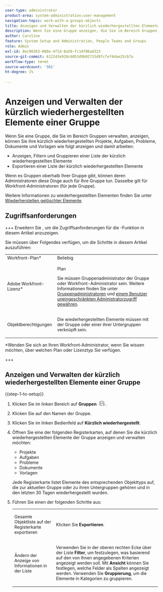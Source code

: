 ```yaml
---
user-type: administrator
product-area: system-administration;user-management
navigation-topic: work-with-a-groups-objects
title: Anzeigen und Verwalten der kürzlich wiederhergestellten Elemente einer Gruppe
description: Wenn Sie eine Gruppe anzeigen, die Sie im Bereich Gruppen verwalten, können Sie ihre kürzlich wiederhergestellten Arbeitselemente, Dokumente und Vorlagen anzeigen, filtern, gruppieren und wiederherstellen.
author: Caroline
feature: System Setup and Administration, People Teams and Groups
role: Admin
exl-id: 8ec06363-080e-4f1d-8a50-fc14f06ad323
source-git-commit: 612243e928c6053d9b02715d9fcfef4dae25cb7a
workflow-type: tm+mt
source-wordcount: '361'
ht-degree: 1%

---
```


# Anzeigen und Verwalten der kürzlich wiederhergestellten Elemente einer Gruppe

Wenn Sie eine Gruppe, die Sie im Bereich Gruppen verwalten, anzeigen, können Sie ihre kürzlich wiederhergestellten Projekte, Aufgaben, Probleme, Dokumente und Vorlagen wie folgt anzeigen und damit arbeiten:

* Anzeigen, Filtern und Gruppieren einer Liste der kürzlich wiederhergestellten Elemente
* Exportieren einer Liste der kürzlich wiederhergestellten Elemente

Wenn es Gruppen oberhalb Ihrer Gruppe gibt, können deren Administratoren diese Dinge auch für Ihre Gruppe tun. Dasselbe gilt für Workfront-Administratoren (für jede Gruppe).

Weitere Informationen zu wiederhergestellten Elementen finden Sie unter [Wiederherstellen gelöschter Elemente](../../../administration-and-setup/manage-workfront/manage-deleted-items/restore-deleted-items.md).

## Zugriffsanforderungen

+++ Erweitern Sie , um die Zugriffsanforderungen für die -Funktion in diesem Artikel anzuzeigen.

Sie müssen über Folgendes verfügen, um die Schritte in diesem Artikel auszuführen:

<table style="table-layout:auto"> 
 <col> 
 <col> 
 <tbody> 
  <tr> 
   <td role="rowheader">Workfront-Plan*</td> 
   <td>Beliebig</td> 
  </tr> 
  <tr> 
   <td role="rowheader">Adobe Workfront-Lizenz*</td> 
   <td> <p>Plan </p> <p>Sie müssen Gruppenadministrator der Gruppe oder Workfront-Administrator sein. Weitere Informationen finden Sie unter <a href="../../../administration-and-setup/manage-groups/group-roles/group-administrators.md" class="MCXref xref">Gruppenadministratoren</a> und <a href="../../../administration-and-setup/add-users/configure-and-grant-access/grant-a-user-full-administrative-access.md" class="MCXref xref">einem Benutzer uneingeschränkten Administratorzugriff gewähren</a>.</p> </td> 
  </tr> 
  <tr> 
   <td role="rowheader">Objektberechtigungen</td> 
   <td> <p>Die wiederhergestellten Elemente müssen mit der Gruppe oder einer ihrer Untergruppen verknüpft sein. </p> </td> 
  </tr> 
 </tbody> 
</table>

&#42;Wenden Sie sich an Ihren Workfront-Administrator, wenn Sie wissen möchten, über welchen Plan oder Lizenztyp Sie verfügen.

+++

## Anzeigen und Verwalten der kürzlich wiederhergestellten Elemente einer Gruppe

{{step-1-to-setup}}

1. Klicken Sie im linken Bereich auf **Gruppen** ![Gruppen](assets/groups-icon.png).

1. Klicken Sie auf den Namen der Gruppe.
1. Klicken Sie im linken Bedienfeld auf **Kürzlich wiederhergestellt**.
1. Öffnen Sie eine der folgenden Registerkarten, auf denen Sie die kürzlich wiederhergestellten Elemente der Gruppe anzeigen und verwalten möchten:

   * Projekte
   * Aufgaben
   * Probleme
   * Dokumente
   * Vorlagen

   Jede Registerkarte listet Elemente des entsprechenden Objekttyps auf, die zur aktuellen Gruppe oder zu ihren Untergruppen gehören und in den letzten 30 Tagen wiederhergestellt wurden.

1. Führen Sie einen der folgenden Schritte aus:

   <table style="table-layout:auto"> 
    <col> 
    <col> 
    <tbody> 
     <tr> 
      <td role="rowheader"> <p>Gesamte Objektliste auf der Registerkarte exportieren</p> </td> 
      <td> <p>Klicken Sie <strong>Exportieren</strong>.</p> </td> 
     </tr> 
     <tr data-mc-conditions=""> 
      <td role="rowheader"> <p>Ändern der Anzeige von Informationen in der Liste</p> </td> 
      <td> <p>Verwenden Sie in der oberen rechten Ecke über der Liste <strong>Filter</strong>, um festzulegen, was basierend auf den von Ihnen angegebenen Kriterien angezeigt werden soll. Mit <strong>Ansicht</strong> können Sie festlegen, welche Felder als Spalten angezeigt werden. Verwenden Sie <strong>Gruppierung</strong>, um die Elemente in Kategorien zu gruppieren.</p> </td> 
     </tr> 
    </tbody> 
   </table>
